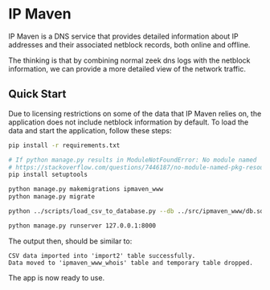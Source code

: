 # IP Maven

IP Maven is a DNS service that provides detailed information about IP addresses and their associated netblock records, both online and offline.

The thinking is that by combining normal zeek dns logs with the netblock information, we can provide a more detailed view of the network traffic.

## Quick Start

Due to licensing restrictions on some of the data that IP Maven relies on, the application does not include netblock information by default. To load the data and start the application, follow these steps:

```bash
pip install -r requirements.txt

# If python manage.py results in ModuleNotFoundError: No module named 'pkg_resources'
# https://stackoverflow.com/questions/7446187/no-module-named-pkg-resources
pip install setuptools

python manage.py makemigrations ipmaven_www
python manage.py migrate

python ../scripts/load_csv_to_database.py --db ../src/ipmaven_www/db.sqlite3 --csv ../_data/import/out/arin_db.csv

python manage.py runserver 127.0.0.1:8000
```

The output then, should be similar to:

```
CSV data imported into 'import2' table successfully.
Data moved to 'ipmaven_www_whois' table and temporary table dropped.
```

The app is now ready to use.
